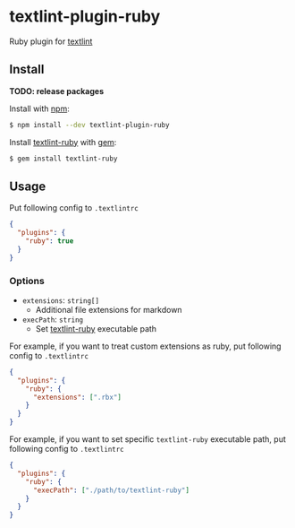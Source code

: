 # textlint-plugin-ruby

Ruby plugin for [textlint](https://github.com/textlint/textlint)

## Install 

**TODO: release packages**

Install with [npm](https://www.npmjs.com/):

```sh
$ npm install --dev textlint-plugin-ruby
```

Install [textlint-ruby](https://github.com/alpaca-tc/textlint-ruby) with [gem](https://guides.rubygems.org/command-reference/#gem-install):

```sh
$ gem install textlint-ruby
```

## Usage

Put following config to `.textlintrc`

```json
{
  "plugins": {
    "ruby": true
  }
}
```

### Options

- `extensions`: `string[]`
  - Additional file extensions for markdown
- `execPath`: `string`
  - Set [textlint-ruby](https://github.com/alpaca-tc/textlint-ruby) executable path

For example, if you want to treat custom extensions as ruby, put following config to `.textlintrc`

```json
{
  "plugins": {
    "ruby": {
      "extensions": [".rbx"]
    }
  }
}
```

For example, if you want to set specific `textlint-ruby` executable path, put following config to `.textlintrc`

```json
{
  "plugins": {
    "ruby": {
      "execPath": ["./path/to/textlint-ruby"]
    }
  }
}
```

